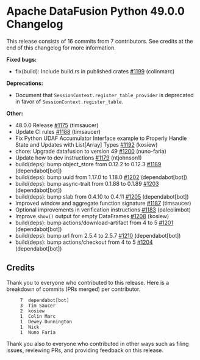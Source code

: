 <!--
Licensed to the Apache Software Foundation (ASF) under one
or more contributor license agreements.  See the NOTICE file
distributed with this work for additional information
regarding copyright ownership.  The ASF licenses this file
to you under the Apache License, Version 2.0 (the
"License"); you may not use this file except in compliance
with the License.  You may obtain a copy of the License at

  http://www.apache.org/licenses/LICENSE-2.0

Unless required by applicable law or agreed to in writing,
software distributed under the License is distributed on an
"AS IS" BASIS, WITHOUT WARRANTIES OR CONDITIONS OF ANY
KIND, either express or implied.  See the License for the
specific language governing permissions and limitations
under the License.
-->

# Apache DataFusion Python 49.0.0 Changelog

This release consists of 16 commits from 7 contributors. See credits at the end of this changelog for more information.

**Fixed bugs:**

- fix(build): Include build.rs in published crates [#1199](https://github.com/apache/datafusion-python/pull/1199) (colinmarc)

**Deprecations:**

- Document that `SessionContext.register_table_provider` is deprecated in favor of `SessionContext.register_table`.

**Other:**

- 48.0.0 Release [#1175](https://github.com/apache/datafusion-python/pull/1175) (timsaucer)
- Update CI rules [#1188](https://github.com/apache/datafusion-python/pull/1188) (timsaucer)
- Fix Python UDAF Accumulator Interface example to Properly Handle State and Updates with List[Array] Types [#1192](https://github.com/apache/datafusion-python/pull/1192) (kosiew)
- chore: Upgrade datafusion to version 49 [#1200](https://github.com/apache/datafusion-python/pull/1200) (nuno-faria)
- Update how to dev instructions [#1179](https://github.com/apache/datafusion-python/pull/1179) (ntjohnson1)
- build(deps): bump object_store from 0.12.2 to 0.12.3 [#1189](https://github.com/apache/datafusion-python/pull/1189) (dependabot[bot])
- build(deps): bump uuid from 1.17.0 to 1.18.0 [#1202](https://github.com/apache/datafusion-python/pull/1202) (dependabot[bot])
- build(deps): bump async-trait from 0.1.88 to 0.1.89 [#1203](https://github.com/apache/datafusion-python/pull/1203) (dependabot[bot])
- build(deps): bump slab from 0.4.10 to 0.4.11 [#1205](https://github.com/apache/datafusion-python/pull/1205) (dependabot[bot])
- Improved window and aggregate function signature [#1187](https://github.com/apache/datafusion-python/pull/1187) (timsaucer)
- Optional improvements in verification instructions [#1183](https://github.com/apache/datafusion-python/pull/1183) (paleolimbot)
- Improve `show()` output for empty DataFrames [#1208](https://github.com/apache/datafusion-python/pull/1208) (kosiew)
- build(deps): bump actions/download-artifact from 4 to 5 [#1201](https://github.com/apache/datafusion-python/pull/1201) (dependabot[bot])
- build(deps): bump url from 2.5.4 to 2.5.7 [#1210](https://github.com/apache/datafusion-python/pull/1210) (dependabot[bot])
- build(deps): bump actions/checkout from 4 to 5 [#1204](https://github.com/apache/datafusion-python/pull/1204) (dependabot[bot])

## Credits

Thank you to everyone who contributed to this release. Here is a breakdown of commits (PRs merged) per contributor.

```
     7	dependabot[bot]
     3	Tim Saucer
     2	kosiew
     1	Colin Marc
     1	Dewey Dunnington
     1	Nick
     1	Nuno Faria
```

Thank you also to everyone who contributed in other ways such as filing issues, reviewing PRs, and providing feedback on this release.

